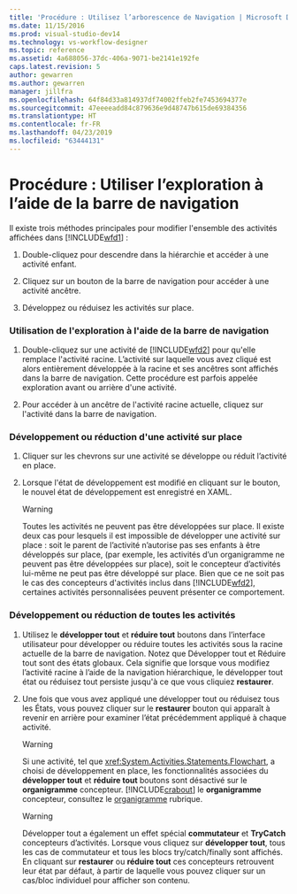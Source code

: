 ```yaml
---
title: 'Procédure : Utilisez l’arborescence de Navigation | Microsoft Docs'
ms.date: 11/15/2016
ms.prod: visual-studio-dev14
ms.technology: vs-workflow-designer
ms.topic: reference
ms.assetid: 4a688056-37dc-406a-9071-be2141e192fe
caps.latest.revision: 5
author: gewarren
ms.author: gewarren
manager: jillfra
ms.openlocfilehash: 64f84d33a814937df74002ffeb2fe7453694377e
ms.sourcegitcommit: 47eeeeadd84c879636e9d48747b615de69384356
ms.translationtype: HT
ms.contentlocale: fr-FR
ms.lasthandoff: 04/23/2019
ms.locfileid: "63444131"
---
```

# <a name="how-to-use-breadcrumb-navigation"></a>Procédure : Utiliser l’exploration à l’aide de la barre de navigation
Il existe trois méthodes principales pour modifier l'ensemble des activités affichées dans [!INCLUDE[wfd1](../includes/wfd1-md.md)] :  
  
1. Double-cliquez pour descendre dans la hiérarchie et accéder à une activité enfant.  
  
2. Cliquez sur un bouton de la barre de navigation pour accéder à une activité ancêtre.  
  
3. Développez ou réduisez les activités sur place.  
  
### <a name="using-breadcrumb-navigation"></a>Utilisation de l'exploration à l'aide de la barre de navigation  
  
1. Double-cliquez sur une activité de [!INCLUDE[wfd2](../includes/wfd2-md.md)] pour qu'elle remplace l'activité racine. L’activité sur laquelle vous avez cliqué est alors entièrement développée à la racine et ses ancêtres sont affichés dans la barre de navigation. Cette procédure est parfois appelée exploration avant ou arrière d'une activité.  
  
2. Pour accéder à un ancêtre de l'activité racine actuelle, cliquez sur l'activité dans la barre de navigation.  
  
### <a name="expanding-or-collapsing-an-activity-in-place"></a>Développement ou réduction d'une activité sur place  
  
1. Cliquer sur les chevrons sur une activité se développe ou réduit l’activité en place.  
  
2. Lorsque l'état de développement est modifié en cliquant sur le bouton, le nouvel état de développement est enregistré en XAML.  
  
    > [!WARNING]
    > Toutes les activités ne peuvent pas être développées sur place. Il existe deux cas pour lesquels il est impossible de développer une activité sur place : soit le parent de l’activité n’autorise pas ses enfants à être développés sur place, (par exemple, les activités d’un organigramme ne peuvent pas être développées sur place), soit le concepteur d’activités lui-même ne peut pas être développé sur place. Bien que ce ne soit pas le cas des concepteurs d'activités inclus dans [!INCLUDE[wfd2](../includes/wfd2-md.md)], certaines activités personnalisées peuvent présenter ce comportement.  
  
### <a name="expanding-all-or-collapsing-all-activities"></a>Développement ou réduction de toutes les activités  
  
1. Utilisez le **développer tout** et **réduire tout** boutons dans l’interface utilisateur pour développer ou réduire toutes les activités sous la racine actuelle de la barre de navigation. Notez que Développer tout et Réduire tout sont des états globaux. Cela signifie que lorsque vous modifiez l’activité racine à l’aide de la navigation hiérarchique, le développer tout état ou réduisez tout persiste jusqu'à ce que vous cliquiez **restaurer**.  
  
2. Une fois que vous avez appliqué une développer tout ou réduisez tous les États, vous pouvez cliquer sur le **restaurer** bouton qui apparaît à revenir en arrière pour examiner l’état précédemment appliqué à chaque activité.  
  
    > [!WARNING]
    > Si une activité, tel que <xref:System.Activities.Statements.Flowchart>, a choisi de développement en place, les fonctionnalités associées du **développer tout** et **réduire tout** boutons sont désactivé sur le **organigramme**  concepteur. [!INCLUDE[crabout](../includes/crabout-md.md)] le **organigramme** concepteur, consultez le [organigramme](../workflow-designer/flowchart-activity-designer.md) rubrique.  
  
    > [!WARNING]
    > Développer tout a également un effet spécial **commutateur** et **TryCatch** concepteurs d’activités. Lorsque vous cliquez sur **développer tout**, tous les cas de commutateur et tous les blocs try/catch/finally sont affichés. En cliquant sur **restaurer** ou **réduire tout** ces concepteurs retrouvent leur état par défaut, à partir de laquelle vous pouvez cliquer sur un cas/bloc individuel pour afficher son contenu.